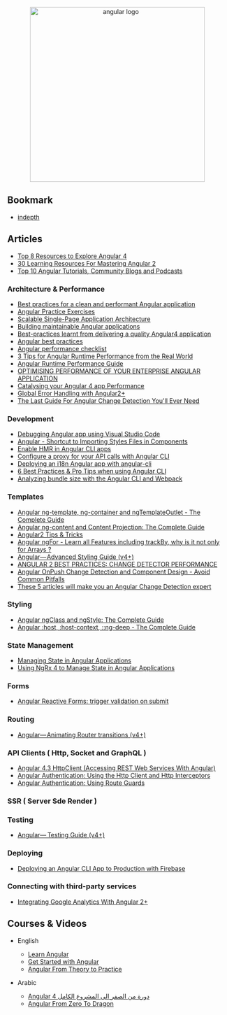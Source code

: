 <p align="center">
  <img width="400" src="https://angular.io/assets/images/logos/angular/angular.svg"  alt="angular logo">
</p>

## Bookmark

- [indepth](https://indepth.dev/)

## Articles

- [Top 8 Resources to Explore Angular 4](https://hackernoon.com/top-8-resources-to-explore-angular-4-ff2c1b42020a)
- [30 Learning Resources For Mastering Angular 2](https://tutorialzine.com/2016/09/30-learning-resources-for-mastering-angular-2)
- [Top 10 Angular Tutorials, Community Blogs and Podcasts](http://blog.angular-university.io/top-10-angular-2-tutorials-blogs-and-podcasts/)

### Architecture & Performance

- [Best practices for a clean and performant Angular application](https://medium.freecodecamp.org/best-practices-for-a-clean-and-performant-angular-application-288e7b39eb6f)
- [Angular Practice Exercises](https://jcoop.io/angular-practice-exercises/)
- [Scalable Single-Page Application Architecture](http://blog.mgechev.com/2016/04/10/scalable-javascript-single-page-app-angular2-application-architecture/)
- [Building maintainable Angular applications](https://medium.com/curated-by-versett/building-maintainable-angular-2-applications-5b9ec4b463a1)
- [Best-practices learnt from delivering a quality Angular4 application](https://hackernoon.com/best-practices-learnt-from-delivering-a-quality-angular4-application-2cd074ea53b3)
- [Angular best practices](https://docs.google.com/presentation/d/1dlEE3JMmFtsb1FdFmxhj-vxEfWPfDVp5pXf-YbqAj8o/preview?slide=id.p)
- [Angular performance checklist](https://github.com/mgechev/angular-performance-checklist)
- [3 Tips for Angular Runtime Performance from the Real World](https://blog.angular.io/3-tips-for-angular-runtime-performance-from-the-real-world-d467fbc8f66e)
- [Angular Runtime Performance Guide](https://blog.oasisdigital.com/2017/angular-runtime-performance-guide/)
- [OPTIMISING PERFORMANCE OF YOUR ENTERPRISE ANGULAR APPLICATION](https://ordina-jworks.github.io/angular/2017/04/04/optimising-performance-of-your-enterprise-angular-application.html)
- [Catalysing your Angular 4 app Performance](https://medium.com/paramsingh-66174/catalysing-your-angular-4-app-performance-9211979075f6)
- [Global Error Handling with Angular2+](https://medium.com/@amcdnl/global-error-handling-with-angular2-6b992bdfb59c)
- [The Last Guide For Angular Change Detection You'll Ever Need](https://www.mokkapps.de/blog/the-last-guide-for-angular-change-detection-you-will-ever-need/)

### Development

- [Debugging Angular app using Visual Studio Code](https://medium.com/@auchenberg/super-charged-live-editing-and-javascript-debugging-for-angular-using-visual-studio-code-c29da251ec71)
- [Angular - Shortcut to Importing Styles Files in Components](https://scotch.io/tutorials/angular-shortcut-to-importing-styles-files-in-components)
- [Enable HMR in Angular CLI apps](https://medium.com/@beeman/tutorial-enable-hmr-in-angular-cli-apps-1b0d13b80130)
- [Configure a proxy for your API calls with Angular CLI](https://juristr.com/blog/2016/11/configure-proxy-api-angular-cli/)
- [Deploying an i18n Angular app with angular-cli](https://medium.com/@feloy/deploying-an-i18n-angular-app-with-angular-cli-fc788f17e358)
- [6 Best Practices & Pro Tips when using Angular CLI](https://medium.com/@tomastrajan/6-best-practices-pro-tips-for-angular-cli-better-developer-experience-7b328bc9db81)
- [Analyzing bundle size with the Angular CLI and Webpack](https://coryrylan.com/blog/analyzing-bundle-size-with-the-angular-cli-and-webpack)

### Templates

- [Angular ng-template, ng-container and ngTemplateOutlet - The Complete Guide](https://blog.angular-university.io/angular-ng-template-ng-container-ngtemplateoutlet/)
- [Angular ng-content and Content Projection: The Complete Guide](https://blog.angular-university.io/angular-ng-content/)
- [Angular2 Tips & Tricks](https://medium.com/@amcdnl/angular2-things-you-might-not-know-439ce70d335a)
- [Angular ngFor - Learn all Features including trackBy, why is it not only for Arrays ?](http://blog.angular-university.io/angular-2-ngfor/)
- [Angular— Advanced Styling Guide (v4+)](https://medium.com/google-developer-experts/angular-advanced-styling-guide-v4-f0765616e635)
- [ANGULAR 2 BEST PRACTICES: CHANGE DETECTOR PERFORMANCE](https://www.lucidchart.com/techblog/2016/05/04/angular-2-best-practices-change-detector-performance/)
- [Angular OnPush Change Detection and Component Design - Avoid Common Pitfalls](http://blog.angular-university.io/onpush-change-detection-how-it-works/)
- [These 5 articles will make you an Angular Change Detection expert](https://blog.angularindepth.com/these-5-articles-will-make-you-an-angular-change-detection-expert-ed530d28930)

### Styling

- [Angular ngClass and ngStyle: The Complete Guide](https://blog.angular-university.io/angular-ngclass-ngstyle/)
- [Angular :host, :host-context, ::ng-deep - The Complete Guide](https://blog.angular-university.io/angular-host-context/)

### State Management

- [Managing State in Angular Applications](https://blog.nrwl.io/managing-state-in-angular-applications-22b75ef5625f)
- [Using NgRx 4 to Manage State in Angular Applications](https://blog.nrwl.io/using-ngrx-4-to-manage-state-in-angular-applications-64e7a1f84b7b)

### Forms

- [Angular Reactive Forms: trigger validation on submit](https://loiane.com/2017/08/angular-reactive-forms-trigger-validation-on-submit/)

### Routing

- [Angular— Animating Router transitions (v4+)](https://medium.com/google-developer-experts/angular-2-animate-router-transitions-6de179e00204)

### API Clients ( Http, Socket and GraphQL )

- [Angular 4.3 HttpClient (Accessing REST Web Services With Angular)](https://medium.com/codingthesmartway-com-blog/angular-4-3-httpclient-accessing-rest-web-services-with-angular-2305b8fd654b)
- [Angular Authentication: Using the Http Client and Http Interceptors](https://medium.com/@ryanchenkie_40935/angular-authentication-using-the-http-client-and-http-interceptors-2f9d1540eb8)
- [Angular Authentication: Using Route Guards](https://ryanchenkie.com/angular-authentication-using-route-guards)

### SSR ( Server Sde Render )

### Testing

- [Angular—  Testing Guide (v4+)](https://medium.com/google-developer-experts/angular-2-testing-guide-a485b6cb1ef0)

### Deploying

- [Deploying an Angular CLI App to Production with Firebase](https://scotch.io/tutorials/deploying-an-angular-cli-app-to-production-with-firebase)

### Connecting with third-party services

- [Integrating Google Analytics With Angular 2+](https://scotch.io/tutorials/integrating-google-analytics-with-angular-2)

## Courses & Videos

- English

  - [Learn Angular](https://scrimba.com/g/gyourfirstangularapp)
  - [Get Started with Angular](https://egghead.io/courses/get-started-with-angular)
  - [Angular From Theory to Practice](https://codecraft.tv/courses/angular/quickstart/overview/)

- Arabic

  - [Angular 4 دورة من الصفر الى المشروع الكامل](https://www.youtube.com/playlist?list=PLMYF6NkLrdN9JJPTR0ksQcT3uumyco7UG)
  - [Angular From Zero To Dragon](https://www.youtube.com/playlist?list=PL1ano0qwNuBwA90YwA-5d8g2wbOYHkl5h)
